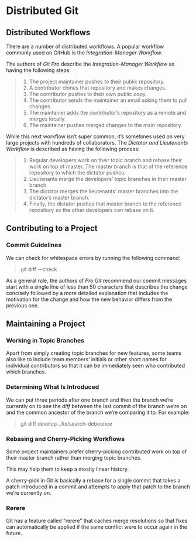 # Distributed Git

## Distributed Workflows

There are a number of distributed workflows. A popular workflow commonly used on GitHub is the _Integration-Manager Workflow_.

The authors of _Git Pro_ describe the _Integration-Manager Workflow_ as having the following steps:

> 1. The project maintainer pushes to their public repository.
> 1. A contributor clones that repository and makes changes.
> 1. The contributor pushes to their own public copy.
> 1. The contributor sends the maintainer an email asking them to pull changes.
> 1. The maintainer adds the contributor’s repository as a remote and merges locally.
> 1. The maintainer pushes merged changes to the main repository.

While this next workflow isn’t super common, it’s sometimes used on very large projects with hundreds of collaborators. The _Dictator and Lieutenants Workflow_ is described as having the following process:

> 1. Regular developers work on their topic branch and rebase their work on top of master. The master branch is that of the reference repository to which the dictator pushes.
> 1. Lieutenants merge the developers’ topic branches in their master branch.
> 1. The dictator merges the lieutenants’ master branches into the dictator’s master branch.
> 1. Finally, the dictator pushes that master branch to the reference repository so the other developers can rebase on it.

## Contributing to a Project

### Commit Guidelines

We can check for whitespace errors by running the following command:

> git diff --check

As a general rule, the authors of _Pro Git_ recommend our commit messages start with a single line of less than 50 characters that describes the change concisely followed by a more detailed explanation that includes the motivation for the change and how the new behavior differs from the previous one.

## Maintaining a Project

### Working in Topic Branches

Apart from simply creating topic branches for new features, some teams also like to include team members’ initials or other short names for individual contributors so that it can be immediately seen who contributed which branches.

### Determining What Is Introduced

We can put three periods after one branch and then the branch we’re currently on to see the _diff_ between the last commit of the branch we’re on and the common ancestor of the branch we’re comparing it to. For example:

> git diff develop...fix/search-debounce

### Rebasing and Cherry-Picking Workflows

Some project maintainers prefer cherry-picking contributed work on top of their master branch rather than merging topic branches.

This may help them to keep a mostly linear history.

A cherry-pick in Git is basically a rebase for a single commit that takes a patch introduced in a commit and attempts to apply that patch to the branch we’re currently on.

### Rerere

Git has a feature called “rerere” that caches merge resolutions so that fixes can automatically be applied if the same conflict were to occur again in the future.
